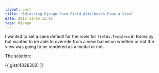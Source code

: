 ```yaml
---
layout: post
title: "Adjusting Django Form Field Attributes From a View"
date: 2012-11-06 13:02
tags: django
---
```

I wanted to set a sane default for the rows for `fields.TextArea` in
forms.py but wanted to be able to override from a view based on
whether or not the view was going to be rendered as a modal or not.

The solution:

{{ gist(4028300) }}
